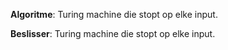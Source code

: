 **Algoritme**: Turing machine die stopt op elke input.

**Beslisser**: Turing machine die stopt op elke input.